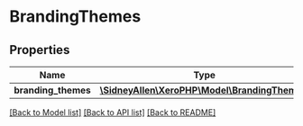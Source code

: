 # BrandingThemes

## Properties
Name | Type | Description | Notes
------------ | ------------- | ------------- | -------------
**branding_themes** | [**\SidneyAllen\XeroPHP\Model\BrandingTheme[]**](BrandingTheme.md) |  | [optional] 

[[Back to Model list]](../README.md#documentation-for-models) [[Back to API list]](../README.md#documentation-for-api-endpoints) [[Back to README]](../README.md)


